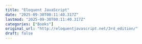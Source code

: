 ```yaml
---
title: "Eloquent JavaScript"
date: "2025-09-30T00:11:40.317Z"
lastmod: "2025-09-30T00:11:40.317Z"
categories: ["Books"]
original_url: "http://eloquentjavascript.net/3rd_edition/"
draft: false
---
```

